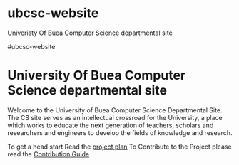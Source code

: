 # ubcsc-website
Univeristy Of Buea Computer Science departmental site

#ubcsc-website

# University Of Buea Computer Science departmental site

Welcome to the University of Buea Computer Science Departmental Site. The CS site serves
as an intellectual crossroad for the University, a place which works to educate the next
generation of teachers, scholars and researchers and engineers to develop the fields of
knowledge and research.

To get a head start Read the [project plan](https://github.com/ubcsc/ubcsc-website/wiki/Poject-proposal)
To Contribute to the Project please read the [Contribution Guide](https:#)
